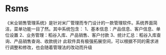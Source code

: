# Rsms
 《米业销售管理系统》是针对米厂管理而专门设计的一款管理软件。系统界面简洁，菜单功能一目了然。其中系统包含： 1、基本信息：产品信息、客户信息、单位设置 2、业务管理：稻谷入库、产品销售、客户付款 3、统计汇总：稻谷入库查询、产品销售查询、收款统计 此软件具有极强拓展空间，可以根据不同的需求进行调整和修改，也会随着管理法的改动而升级
